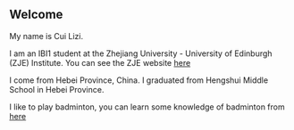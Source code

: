 ## Welcome 

My name is Cui Lizi.
 
I am an IBI1 student at the Zhejiang University - University of Edinburgh (ZJE) Institute.
You can see the ZJE website [here](https://zje.zju.edu.cn/zje/main.htm) 

I come from Hebei Province, China. I graduated from Hengshui Middle School in Hebei Province.

I like to play badminton, you can learn some knowledge of badminton from [here](https://www.olympics.com/en/news/badminton-guide-how-to-play-rules-olympic-history)